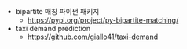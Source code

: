 


- bipartite 매칭 파이썬 패키지
    - https://pypi.org/project/py-bipartite-matching/
- taxi demand prediction 
    - https://github.com/giallo41/taxi-demand